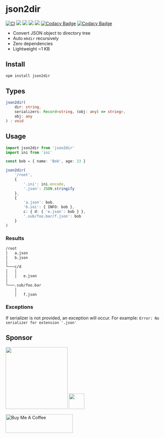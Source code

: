 # json2dir

[![CI](https://github.com/chientrm/json2dir/actions/workflows/ci.yml/badge.svg)](https://github.com/chientrm/json2dir/actions/workflows/ci.yml)
[![](https://img.shields.io/bundlephobia/min/json2dir)](https://www.npmjs.com/package/json2dir)
[![](https://img.shields.io/discord/457912077277855764)](https://discord.com/invite/yy75DKs)
[![](https://img.shields.io/npm/v/json2dir)](https://www.npmjs.com/package/json2dir)
[![](https://img.shields.io/npm/dt/json2dir)](https://www.npmjs.com/package/json2dir)
[![Codacy Badge](https://app.codacy.com/project/badge/Grade/e3c021b173854e749d48bb8db2a789ed)](https://www.codacy.com/gh/chientrm/json2dir/dashboard?utm_source=github.com&utm_medium=referral&utm_content=chientrm/json2dir&utm_campaign=Badge_Grade)
[![Codacy Badge](https://app.codacy.com/project/badge/Coverage/e3c021b173854e749d48bb8db2a789ed)](https://www.codacy.com/gh/chientrm/json2dir/dashboard?utm_source=github.com&utm_medium=referral&utm_content=chientrm/json2dir&utm_campaign=Badge_Coverage)

-   Convert JSON object to directory tree
-   Auto `mkdir` recursively
-   Zero dependencies
-   Lightweight ~1 KB

## Install

```bash
npm install json2dir
```

## Types

```ts
json2dir(
    dir: string,
    serializers: Record<string, (obj: any) => string>,
    obj: any
) : void
```

## Usage

```ts
import json2dir from 'json2dir'
import ini from 'ini'

const bob = { name: 'Bob', age: 23 }

json2dir(
    '/root',
    {
        '.ini': ini.encode,
        '.json': JSON.stringify
    },
    {
        'a.json': bob,
        'b.ini': { INFO: bob },
        c: { d: { 'e.json': bob } },
        '.sub/foo.bar/f.json': bob
    }
)
```

### Results

```bash
/root
│   a.json
│   b.json
│
└───c/d
│   │
│   │   e.json
│
└───.sub/foo.bar
    │
    │   f.json
```

### Exceptions

If serializer is not provided, an exception will occur.
For example: `Error: No serializer for extension '.json'`

## Sponsor

<img src="https://www.gitpod.io/svg/media-kit/logo-light-theme.svg" width="200">

<img src="https://upload.wikimedia.org/wikipedia/commons/1/1b/Svelte_Logo.svg" width="50">

<a href="https://www.buymeacoffee.com/chientrm" target="_blank"><img src="https://cdn.buymeacoffee.com/buttons/v2/default-yellow.png" alt="Buy Me A Coffee" height="60" width="217"></a>
